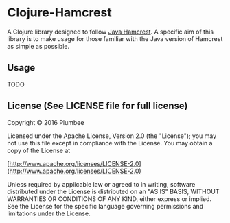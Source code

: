 # Clojure-Hamcrest

A Clojure library designed to follow [Java Hamcrest](http://hamcrest.org/JavaHamcrest/).
A specific aim of this library is to make usage for those familiar with the
Java version of Hamcrest as simple as possible.

## Usage

TODO

## License (See LICENSE file for full license)

Copyright © 2016 Plumbee

Licensed under the Apache License, Version 2.0 (the "License");
you may not use this file except in compliance with the License.
You may obtain a copy of the License at

[http://www.apache.org/licenses/LICENSE-2.0](http://www.apache.org/licenses/LICENSE-2.0)

Unless required by applicable law or agreed to in writing, software
distributed under the License is distributed on an "AS IS" BASIS,
WITHOUT WARRANTIES OR CONDITIONS OF ANY KIND, either express or implied.
See the License for the specific language governing permissions and
limitations under the License.